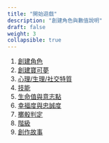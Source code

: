 ```yaml
---
title: "開始遊戲"
description: "創建角色與數值說明"
draft: false
weight: 3
collapsible: true
---
```


1. <a href='{{< relref path="docs/starting-the-game/create-character" >}}'>創建角色</a>
2. <a href='{{< relref path="docs/starting-the-game/create-pokemon" >}}'>創建寶可夢</a>
3. <a href='{{< relref path="docs/starting-the-game/attributes" >}}'>心理/生理/社交特質</a>
4. <a href='{{< relref path="docs/starting-the-game/skills" >}}'>技能</a>
5. <a href='{{< relref path="docs/starting-the-game/hp-wp" >}}'>生命值與意志點</a>
6. <a href='{{< relref path="docs/starting-the-game/happiness-and-loyalty" >}}'>幸福度與忠誠度</a>
7. <a href='{{< relref path="docs/starting-the-game/rolling-dice" >}}'>擲骰判定</a>
8. <a href='{{< relref path="docs/starting-the-game/ranking" >}}'>階級</a>
9. <a href='{{< relref path="docs/starting-the-game/create-story" >}}'>創作故事</a>
